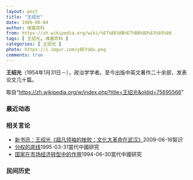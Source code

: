 ```yaml
---
layout: post
title: "王绍光"
date: 1989-06-04
author: 维基百科
from: https://zh.wikipedia.org/wiki/%E7%8E%8B%E7%BB%8D%E5%85%89
tags: [ 王绍光, 维基百科 ]
categories: [ 王绍光 ]
photo: https://i.imgur.com/yBEYaQu.png
comments: true
---
```

<div class="mw-parser-output"><p><b>王绍光</b>（1954年1月31日<span class="useeditintro" title="Template:BLP editintro">－</span>），政治学学者。至今出版中英文著作二十余部，发表论文几十篇。
</p>
</div><!--esi <esi:include src="/esitest-fa8a495983347898/content" /> --><noscript><img src="//zh.wikipedia.org/wiki/Special:CentralAutoLogin/start?type=1x1" alt="" title="" width="1" height="1" style="border: none; position: absolute;"></noscript>
<div class="printfooter" data-nosnippet="">取自“<a dir="ltr" href="https://zh.wikipedia.org/w/index.php?title=王绍光&amp;oldid=75695566">https://zh.wikipedia.org/w/index.php?title=王绍光&amp;oldid=75695566</a>”</div><div id="recent-news"><h3>最近动态</h3><ul></ul></div><div id="open-opinion"><h3>相关言论</h3><ul><li><a href="https://nodebe4.github.io/opinion/2009-06-16/%E6%96%B0%E4%B9%A6%E8%AE%AF-%E7%8E%8B%E7%BB%8D%E5%85%89-%E8%B6%85%E5%87%A1%E9%A2%86%E8%A2%96%E7%9A%84%E6%8C%AB%E8%B4%A5-%E6%96%87%E5%8C%96%E5%A4%A7%E9%9D%A9%E5%91%BD%E5%9C%A8%E6%AD%A6%E6%B1%89/" title="新书讯">新书讯：王绍光《超凡领袖的挫败：文化大革命在武汉》</a><time>2009-06-16</time><a class="tag">智识</a></li>
<li><a href="https://nodebe4.github.io/opinion/1995-03-31/%E5%88%86%E6%9D%83%E7%9A%84%E5%BA%95%E7%BA%BF/" title="王绍光">分权的底线</a><time>1995-03-31</time><a class="tag">當代中國研究</a></li>
<li><a href="https://nodebe4.github.io/opinion/1994-06-30/%E5%9B%BD%E5%AE%B6%E5%9C%A8%E5%B8%82%E5%9C%BA%E7%BB%8F%E6%B5%8E%E8%BD%AC%E5%9E%8B%E4%B8%AD%E7%9A%84%E4%BD%9C%E7%94%A8/" title="王绍光">国家在市场经济转型中的作用</a><time>1994-06-30</time><a class="tag">當代中國研究</a></li>
</ul></div><div id="mjls-record"><h3>民间历史</h3><ul></ul></div>